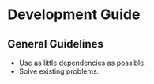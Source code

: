 # Development Guide

## General Guidelines

- Use as little dependencies as possible.
- Solve existing problems.
